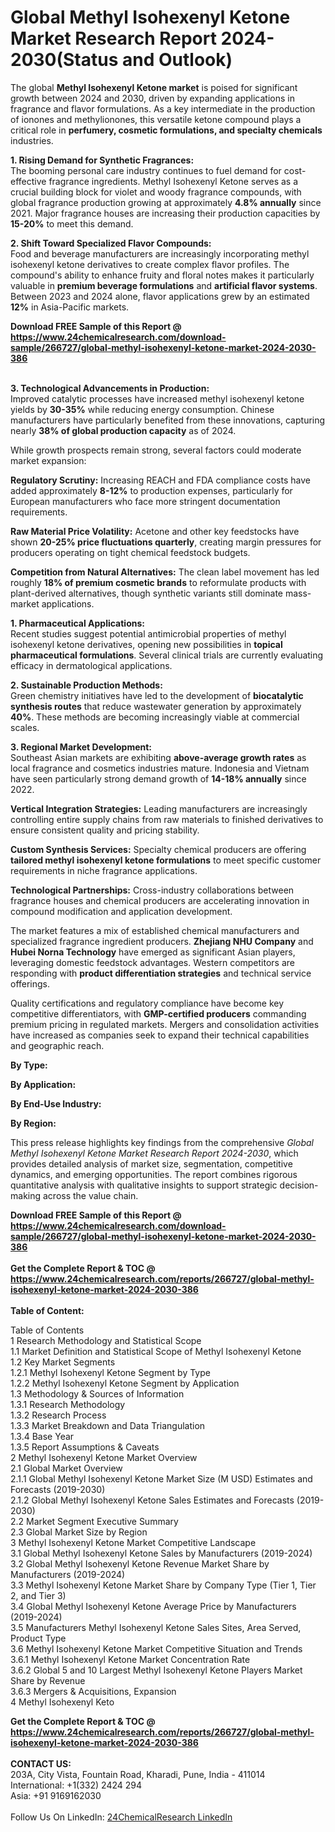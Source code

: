 <h1>Global Methyl Isohexenyl Ketone Market Research Report 2024-2030(Status and Outlook)</h1><p>The global <strong>Methyl Isohexenyl Ketone market</strong> is poised for significant growth between 2024 and 2030, driven by expanding applications in fragrance and flavor formulations. As a key intermediate in the production of ionones and methylionones, this versatile ketone compound plays a critical role in <strong>perfumery, cosmetic formulations, and specialty chemicals</strong> industries.</p><p><strong>1. Rising Demand for Synthetic Fragrances:</strong><br>
The booming personal care industry continues to fuel demand for cost-effective fragrance ingredients. Methyl Isohexenyl Ketone serves as a crucial building block for violet and woody fragrance compounds, with global fragrance production growing at approximately <strong>4.8% annually</strong> since 2021. Major fragrance houses are increasing their production capacities by <strong>15-20%</strong> to meet this demand.</p><p><strong>2. Shift Toward Specialized Flavor Compounds:</strong><br>
Food and beverage manufacturers are increasingly incorporating methyl isohexenyl ketone derivatives to create complex flavor profiles. The compound's ability to enhance fruity and floral notes makes it particularly valuable in <strong>premium beverage formulations</strong> and <strong>artificial flavor systems</strong>. Between 2023 and 2024 alone, flavor applications grew by an estimated <strong>12%</strong> in Asia-Pacific markets.</p><div><b>Download FREE Sample of this Report @ 
            <a href="https://www.24chemicalresearch.com/download-sample/266727/global-methyl-isohexenyl-ketone-market-2024-2030-386">
            https://www.24chemicalresearch.com/download-sample/266727/global-methyl-isohexenyl-ketone-market-2024-2030-386</a></b></div><br><p><strong>3. Technological Advancements in Production:</strong><br>
Improved catalytic processes have increased methyl isohexenyl ketone yields by <strong>30-35%</strong> while reducing energy consumption. Chinese manufacturers have particularly benefited from these innovations, capturing nearly <strong>38% of global production capacity</strong> as of 2024.</p><p>While growth prospects remain strong, several factors could moderate market expansion:</p><p><strong>Regulatory Scrutiny:</strong> Increasing REACH and FDA compliance costs have added approximately <strong>8-12%</strong> to production expenses, particularly for European manufacturers who face more stringent documentation requirements.</p><p><strong>Raw Material Price Volatility:</strong> Acetone and other key feedstocks have shown <strong>20-25% price fluctuations quarterly</strong>, creating margin pressures for producers operating on tight chemical feedstock budgets.</p><p><strong>Competition from Natural Alternatives:</strong> The clean label movement has led roughly <strong>18% of premium cosmetic brands</strong> to reformulate products with plant-derived alternatives, though synthetic variants still dominate mass-market applications.</p><p><strong>1. Pharmaceutical Applications:</strong><br>
Recent studies suggest potential antimicrobial properties of methyl isohexenyl ketone derivatives, opening new possibilities in <strong>topical pharmaceutical formulations</strong>. Several clinical trials are currently evaluating efficacy in dermatological applications.</p><p><strong>2. Sustainable Production Methods:</strong><br>
Green chemistry initiatives have led to the development of <strong>biocatalytic synthesis routes</strong> that reduce wastewater generation by approximately <strong>40%</strong>. These methods are becoming increasingly viable at commercial scales.</p><p><strong>3. Regional Market Development:</strong><br>
Southeast Asian markets are exhibiting <strong>above-average growth rates</strong> as local fragrance and cosmetics industries mature. Indonesia and Vietnam have seen particularly strong demand growth of <strong>14-18% annually</strong> since 2022.</p><p><strong>Vertical Integration Strategies:</strong> Leading manufacturers are increasingly controlling entire supply chains from raw materials to finished derivatives to ensure consistent quality and pricing stability.</p><p><strong>Custom Synthesis Services:</strong> Specialty chemical producers are offering <strong>tailored methyl isohexenyl ketone formulations</strong> to meet specific customer requirements in niche fragrance applications.</p><p><strong>Technological Partnerships:</strong> Cross-industry collaborations between fragrance houses and chemical producers are accelerating innovation in compound modification and application development.</p><p>The market features a mix of established chemical manufacturers and specialized fragrance ingredient producers. <strong>Zhejiang NHU Company</strong> and <strong>Hubei Norna Technology</strong> have emerged as significant Asian players, leveraging domestic feedstock advantages. Western competitors are responding with <strong>product differentiation strategies</strong> and technical service offerings.</p><p>Quality certifications and regulatory compliance have become key competitive differentiators, with <strong>GMP-certified producers</strong> commanding premium pricing in regulated markets. Mergers and consolidation activities have increased as companies seek to expand their technical capabilities and geographic reach.</p><p><strong>By Type:</strong></p><p><strong>By Application:</strong></p><p><strong>By End-Use Industry:</strong></p><p><strong>By Region:</strong></p><p>This press release highlights key findings from the comprehensive <em>Global Methyl Isohexenyl Ketone Market Research Report 2024-2030</em>, which provides detailed analysis of market size, segmentation, competitive dynamics, and emerging opportunities. The report combines rigorous quantitative analysis with qualitative insights to support strategic decision-making across the value chain.</p><div><b>Download FREE Sample of this Report @ 
            <a href="https://www.24chemicalresearch.com/download-sample/266727/global-methyl-isohexenyl-ketone-market-2024-2030-386">
            https://www.24chemicalresearch.com/download-sample/266727/global-methyl-isohexenyl-ketone-market-2024-2030-386</a></b></div><br><div><b>Get the Complete Report & TOC @ 
            <a href="https://www.24chemicalresearch.com/reports/266727/global-methyl-isohexenyl-ketone-market-2024-2030-386">
            https://www.24chemicalresearch.com/reports/266727/global-methyl-isohexenyl-ketone-market-2024-2030-386</a></b></div><br>
            <b>Table of Content:</b><p>Table of Contents<br />
1 Research Methodology and Statistical Scope<br />
1.1 Market Definition and Statistical Scope of Methyl Isohexenyl Ketone<br />
1.2 Key Market Segments<br />
1.2.1 Methyl Isohexenyl Ketone Segment by Type<br />
1.2.2 Methyl Isohexenyl Ketone Segment by Application<br />
1.3 Methodology & Sources of Information<br />
1.3.1 Research Methodology<br />
1.3.2 Research Process<br />
1.3.3 Market Breakdown and Data Triangulation<br />
1.3.4 Base Year<br />
1.3.5 Report Assumptions & Caveats<br />
2 Methyl Isohexenyl Ketone Market Overview<br />
2.1 Global Market Overview<br />
2.1.1 Global Methyl Isohexenyl Ketone Market Size (M USD) Estimates and Forecasts (2019-2030)<br />
2.1.2 Global Methyl Isohexenyl Ketone Sales Estimates and Forecasts (2019-2030)<br />
2.2 Market Segment Executive Summary<br />
2.3 Global Market Size by Region<br />
3 Methyl Isohexenyl Ketone Market Competitive Landscape<br />
3.1 Global Methyl Isohexenyl Ketone Sales by Manufacturers (2019-2024)<br />
3.2 Global Methyl Isohexenyl Ketone Revenue Market Share by Manufacturers (2019-2024)<br />
3.3 Methyl Isohexenyl Ketone Market Share by Company Type (Tier 1, Tier 2, and Tier 3)<br />
3.4 Global Methyl Isohexenyl Ketone Average Price by Manufacturers (2019-2024)<br />
3.5 Manufacturers Methyl Isohexenyl Ketone Sales Sites, Area Served, Product Type<br />
3.6 Methyl Isohexenyl Ketone Market Competitive Situation and Trends<br />
3.6.1 Methyl Isohexenyl Ketone Market Concentration Rate<br />
3.6.2 Global 5 and 10 Largest Methyl Isohexenyl Ketone Players Market Share by Revenue<br />
3.6.3 Mergers & Acquisitions, Expansion<br />
4 Methyl Isohexenyl Keto</p><div><b>Get the Complete Report & TOC @ 
            <a href="https://www.24chemicalresearch.com/reports/266727/global-methyl-isohexenyl-ketone-market-2024-2030-386">
            https://www.24chemicalresearch.com/reports/266727/global-methyl-isohexenyl-ketone-market-2024-2030-386</a></b></div><br><b>CONTACT US:</b><br>
            203A, City Vista, Fountain Road, Kharadi, Pune, India - 411014<br>
            International: +1(332) 2424 294<br>
            Asia: +91 9169162030 <br><br>
            Follow Us On LinkedIn: <a href="https://www.linkedin.com/company/24chemicalresearch/">24ChemicalResearch LinkedIn</a>